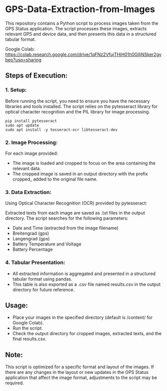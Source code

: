 # GPS-Data-Extraction-from-Images

This repository contains a Python script to process images taken from the GPS Status application. The script processes these images, extracts relevant GPS and device data, and then presents this data in a structured tabular format.

Google Colab: https://colab.research.google.com/drive/1qFNz2VfujTHiH01h0GlIjNSker2gybeo?usp=sharing

## Steps of Execution:
### 1. Setup:
Before running the script, you need to ensure you have the necessary libraries and tools installed. The script relies on the pytesseract library for optical character recognition and the PIL library for image processing.

```
pip install pytesseract
sudo apt update
sudo apt install -y tesseract-ocr libtesseract-dev
```

### 2. Image Processing:
For each image provided:

- The image is loaded and cropped to focus on the area containing the relevant data.
- The cropped image is saved in an output directory with the prefix cropped_ added to the original file name.

### 3. Data Extraction:
Using Optical Character Recognition (OCR) provided by pytesseract:

Extracted texts from each image are saved as .txt files in the output directory.
The script searches for the following parameters:
- Date and Time (extracted from the image filename)
- Breitengrad (gps)
- Langengrad (gps)
- Battery Temperature and Voltage
- Battery Percentage

### 4. Tabular Presentation:
- All extracted information is aggregated and presented in a structured tabular format using pandas.
- This table is also exported as a .csv file named results.csv in the output directory for future reference.

## Usage:
- Place your images in the specified directory (default is /content/ for Google Colab).
- Run the script.
- Check the output directory for cropped images, extracted texts, and the final results.csv.

## Note:
This script is optimized for a specific format and layout of the images. If there are any changes in the layout or new updates in the GPS Status application that affect the image format, adjustments to the script may be required.

